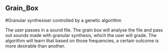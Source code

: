 ## Grain_Box
#Granular synthesiser controlled by a genetic algorithm

The user passes in a sound file. The grain box will analyse the file and pass out sounds made with granular synthesis, which the user will grade. The algorithm will learn that based on those frequencies, a certain outcome is more desirable than another.
